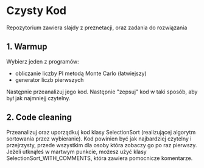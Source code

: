 # Czysty Kod
Repozytorium zawiera slajdy z preznetacji, oraz zadania do rozwiązania

## 1. Warmup
Wybierz jeden z programów: 
- obliczanie liczby PI metodą Monte Carlo (łatwiejszy)
- generator liczb pierwszych
<a/>
Następnie przeanalizuj jego kod. Następnie "zepsuj" kod w taki sposób, aby był jak najmniejj czytelny.

## 2. Code cleaning
Przeanalizuj oraz uporządkuj kod klasy SelectionSort (realizującej algorytm sortowania przez wybieranie). Kod powinien być jak najbardziej czytelny i przejrzysty, przede wszystkim dla osoby która zobaczy go po raz pierwszy.
Jeżeli utknąłeś w martwym punkcie, możesz użyć klasy SelectionSort_WITH_COMMENTS, która zawiera pomocnicze komentarze.
